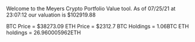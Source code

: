 Welcome to the Meyers Crypto Portfolio Value tool. 
As of 07/25/21 at 23:07:12 our valuation is $102919.88 

BTC Price = $38273.09
 ETH Price = $2312.7
BTC Holdings = 1.06BTC
 ETH holdings = 26.960005962ETH 
